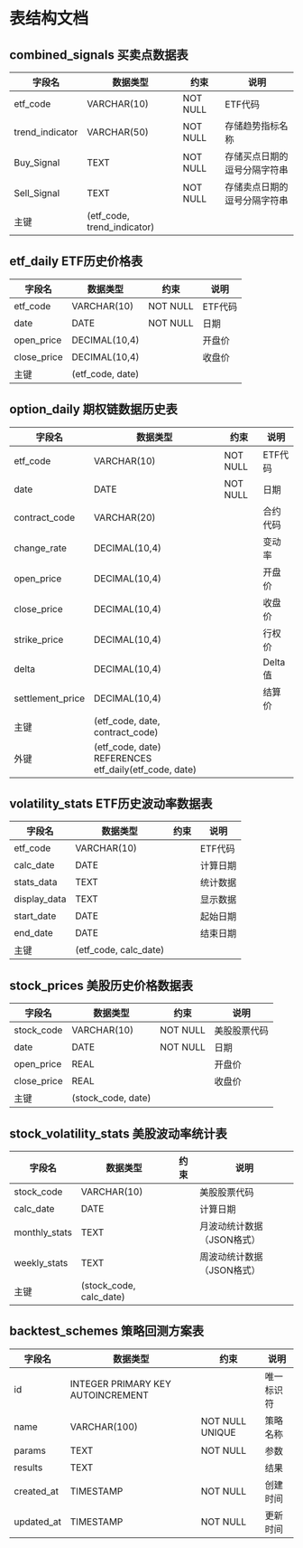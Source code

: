# 表结构文档

## combined_signals 买卖点数据表
| 字段名           | 数据类型               | 约束          | 说明                       |
|------------------|------------------------|---------------|----------------------------|
| etf_code         | VARCHAR(10)            | NOT NULL      | ETF代码                    |
| trend_indicator   | VARCHAR(50)            | NOT NULL      | 存储趋势指标名称          |
| Buy_Signal       | TEXT                   | NOT NULL      | 存储买点日期的逗号分隔字符串 |
| Sell_Signal      | TEXT                   | NOT NULL      | 存储卖点日期的逗号分隔字符串 |
| 主键             | (etf_code, trend_indicator) |           |                            |

## etf_daily ETF历史价格表
| 字段名       | 数据类型               | 约束          | 说明       |
|--------------|------------------------|---------------|------------|
| etf_code     | VARCHAR(10)            | NOT NULL      | ETF代码    |
| date         | DATE                   | NOT NULL      | 日期       |
| open_price   | DECIMAL(10,4)         |               | 开盘价     |
| close_price  | DECIMAL(10,4)         |               | 收盘价     |
| 主键         | (etf_code, date)      |               |            |

## option_daily 期权链数据历史表
| 字段名         | 数据类型               | 约束          | 说明       |
|----------------|------------------------|---------------|------------|
| etf_code       | VARCHAR(10)            | NOT NULL      | ETF代码    |
| date           | DATE                   | NOT NULL      | 日期       |
| contract_code  | VARCHAR(20)            |               | 合约代码   |
| change_rate    | DECIMAL(10,4)         |               | 变动率     |
| open_price     | DECIMAL(10,4)         |               | 开盘价     |
| close_price    | DECIMAL(10,4)         |               | 收盘价     |
| strike_price   | DECIMAL(10,4)         |               | 行权价     |
| delta          | DECIMAL(10,4)         |               | Delta值    |
| settlement_price| DECIMAL(10,4)        |               | 结算价     |
| 主键           | (etf_code, date, contract_code) | |            |
| 外键           | (etf_code, date) REFERENCES etf_daily(etf_code, date) | | |

## volatility_stats ETF历史波动率数据表
| 字段名       | 数据类型               | 约束          | 说明       |
|--------------|------------------------|---------------|------------|
| etf_code     | VARCHAR(10)            |               | ETF代码    |
| calc_date    | DATE                   |               | 计算日期   |
| stats_data   | TEXT                   |               | 统计数据   |
| display_data  | TEXT                  |               | 显示数据   |
| start_date   | DATE                   |               | 起始日期   |
| end_date     | DATE                   |               | 结束日期   |
| 主键         | (etf_code, calc_date) |               |            |

## stock_prices 美股历史价格数据表
| 字段名       | 数据类型               | 约束          | 说明       |
|--------------|------------------------|---------------|------------|
| stock_code   | VARCHAR(10)            | NOT NULL      | 美股股票代码 |
| date         | DATE                   | NOT NULL      | 日期       |
| open_price   | REAL                   |               | 开盘价     |
| close_price  | REAL                   |               | 收盘价     |
| 主键         | (stock_code, date)    |               |            |

## stock_volatility_stats 美股波动率统计表
| 字段名       | 数据类型               | 约束          | 说明       |
|--------------|------------------------|---------------|------------|
| stock_code   | VARCHAR(10)            |               | 美股股票代码 |
| calc_date    | DATE                   |               | 计算日期   |
| monthly_stats | TEXT                  |               | 月波动统计数据（JSON格式） |
| weekly_stats  | TEXT                  |               | 周波动统计数据（JSON格式） |
| 主键         | (stock_code, calc_date)|               |            |

## backtest_schemes 策略回测方案表
| 字段名       | 数据类型               | 约束          | 说明       |
|--------------|------------------------|---------------|------------|
| id           | INTEGER PRIMARY KEY AUTOINCREMENT | | 唯一标识符 |
| name         | VARCHAR(100)           | NOT NULL UNIQUE | 策略名称  |
| params       | TEXT                   | NOT NULL      | 参数       |
| results      | TEXT                   |               | 结果       |
| created_at   | TIMESTAMP              | NOT NULL      | 创建时间   |
| updated_at   | TIMESTAMP              | NOT NULL      | 更新时间   |
